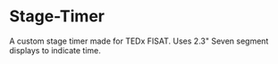 # Stage-Timer
A custom stage timer made for TEDx FISAT. Uses 2.3" Seven segment displays to indicate time.
